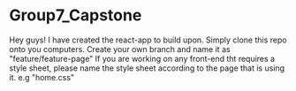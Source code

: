# Group7_Capstone
Hey guys!
I have created the react-app to build upon. 
Simply clone this repo onto you computers. 
Create your own branch and name it as "feature/feature-page" 
If you are working on any front-end tht requires a style sheet, please name the style sheet according to the page that is using it. e.g "home.css"

